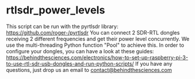# rtlsdr_power_levels
This script can be run with the pyrtlsdr library: https://github.com/roger-/pyrtlsdr 
You can connect 2 SDR-RTL dongles receiving 2 different frequencies and get their power level concurrently. We use the multi-threading Python function "Pool" to achieve this.
In order to configure your dongles, you can have a look at these guides: https://behindthesciences.com/electronics/how-to-set-up-raspberry-pi-3-to-use-rtl-sdr-usb-dongles-and-run-python-scripts/
If you have any questions, just drop us an email to contact@behindthesciences.com
